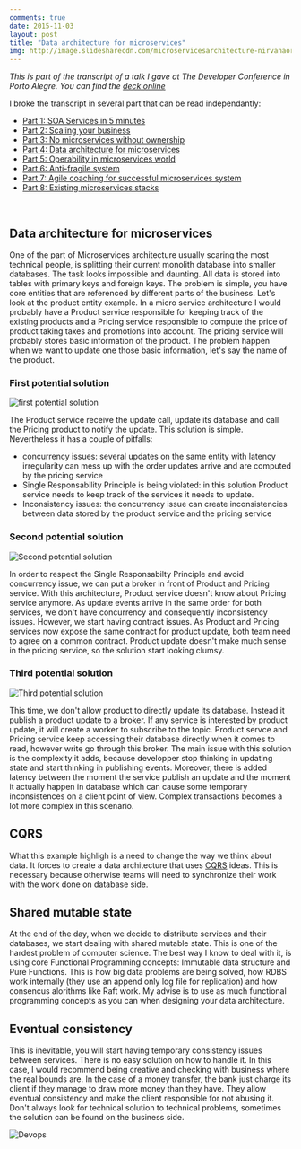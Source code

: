 ```yaml
---
comments: true
date: 2015-11-03 
layout: post
title: "Data architecture for microservices"
img: http://image.slidesharecdn.com/microservicesarchitecture-nirvanaornightmare-150925232452-lva1-app6891/95/microservices-architecture-nirvana-or-nightmare-1-638.jpg?cb=1443223618
---
```


_This is part of the transcript of a talk I gave at The Developer Conference in Porto Alegre. You can find the [deck online](http://www.slideshare.net/toff63/microservices-architecture-nirvana-or-nightmare)_


I broke the transcript in several part that can be read independantly:

* [Part 1: SOA Services in 5 minutes](/2015/11/03/Microservices-architecture-Nirvana-or-Nightmare-part-i.html)
* [Part 2: Scaling your business](/2015/11/03/Microservices-architecture-Nirvana-or-Nightmare-part-ii.html)
* [Part 3: No microservices without ownership](/2015/11/03/Microservices-architecture-Nirvana-or-Nightmare-part-iii.html)
* [Part 4: Data architecture for microservices](/2015/11/03/Microservices-architecture-Nirvana-or-Nightmare-part-iv.html)
* [Part 5: Operability in  microservices world](/2015/11/03/Microservices-architecture-Nirvana-or-Nightmare-part-v.html)
* [Part 6: Anti-fragile system](/2015/11/03/Microservices-architecture-Nirvana-or-Nightmare-part-vi.html)
* [Part 7: Agile coaching for successful microservices system](/2015/11/03/Microservices-architecture-Nirvana-or-Nightmare-part-vii.html)
* [Part 8: Existing microservices stacks](/2015/11/03/Microservices-architecture-Nirvana-or-Nightmare-part-viii.html)

<br>

## Data architecture for microservices

One of the part of Microservices architecture usually scaring the most technical people, is splitting their current monolith database into smaller databases. The task looks impossible and daunting. All data is stored into tables with primary keys and foreign keys. The problem is simple, you have core entities that are referenced by different parts of the business. Let's look at the product entity example. In a micro service architecture I would probably have a Product service responsible for keeping track of the existing products and a Pricing service responsible to compute the price of product taking taxes and promotions into account. The pricing service will probably stores basic information of the product. The problem happen when we want to update one those basic information, let's say the name of the product.

### First potential solution

![first potential solution](http://image.slidesharecdn.com/microservicesarchitecture-nirvanaornightmare-150925232452-lva1-app6891/95/microservices-architecture-nirvana-or-nightmare-31-638.jpg?cb=1443223618)

The Product service receive the update call, update its database and call the Pricing product to notify the update. This solution is simple. Nevertheless it has a couple of pitfalls:
* concurrency issues: several updates on the same entity with latency irregularity can mess up with the order updates arrive and are computed by the pricing service
* Single Responsability Principle is being violated: in this solution Product service needs to keep track of the services it needs to update.
* Inconsistency issues: the concurrency issue can create inconsistencies between data stored by the product service and the pricing service

### Second potential solution

![Second potential solution](http://image.slidesharecdn.com/microservicesarchitecture-nirvanaornightmare-150925232452-lva1-app6891/95/microservices-architecture-nirvana-or-nightmare-32-638.jpg?cb=1443223618)

In order to respect the Single Responsabilty Principle and avoid concurrency issue, we can put a broker in front of Product and Pricing service. With this architecture, Product service doesn't know about Pricing service anymore. As update events arrive in the same order for both services, we don't have concurrency and consequently inconsistency issues. However, we start having contract issues. As Product and Pricing services now expose the same contract for product update, both team need to agree on a common contract. Product update doesn't make much sense in the pricing service, so the solution start looking clumsy.

### Third potential solution

![Third potential solution](http://image.slidesharecdn.com/microservicesarchitecture-nirvanaornightmare-150925232452-lva1-app6891/95/microservices-architecture-nirvana-or-nightmare-33-638.jpg?cb=1443223618)

This time, we don't allow product to directly update its database. Instead it publish a product update to a broker. If any service is interested by product update, it will create a worker to subscribe to the topic. Product servce and Pricing service keep accessing their database directly when it comes to read, however write go through this broker. The main issue with this solution is the complexity it adds, because developper stop thinking in updating state and start thinking in publishing events. Moreover, there is added latency between the moment the service publish an update and the moment it actually happen in database which can cause some temporary inconsistences on a client point of view. Complex transactions becomes a lot more complex in this scenario. 

## CQRS

What this example highligh is a need to change the way we think about data. It forces to create a data architecture that uses [CQRS](https://msdn.microsoft.com/en-us/library/jj554200.aspx) ideas. This is necessary because otherwise teams will need to synchronize their work with the work done on database side. 

## Shared mutable state

At the end of the day, when we decide to distribute services and their databases, we start dealing with shared mutable state. This is one of the hardest problem of computer science. The best way I know to deal with it, is using core Functional Programming concepts: Immutable data structure and Pure Functions. This is how big data problems are being solved, how RDBS work internally (they use an append only log file for replication) and how consencus alorithms like Raft work. My advise is to use as much functional programming concepts as you can when designing your data architecture.

## Eventual consistency

This is inevitable, you will start having temporary consistency issues between services. There is no easy solution on how to handle it. In this case, I would recommend being creative and checking with business where the real bounds are. In the case of a money transfer, the bank just charge its client if they manage to draw more money than they have. They allow eventual consistency and make the client responsible for not abusing it. Don't always look for technical solution to technical problems, sometimes the solution can be found on the business side.

![Devops](http://image.slidesharecdn.com/microservicesarchitecture-nirvanaornightmare-150925232452-lva1-app6891/95/microservices-architecture-nirvana-or-nightmare-38-638.jpg?cb=1443223618)
